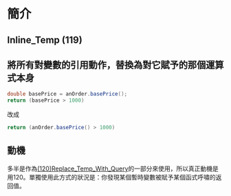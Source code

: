 # 簡介

## Inline_Temp (119)

## 將所有對變數的引用動作，替換為對它賦予的那個運算式本身

``` cs
double basePrice = anOrder.basePrice();
return (basePrice > 1000)
```

改成

``` cs
return (anOrder.basePrice() > 1000)
```

## 動機

多半是作為[(120)Replace_Temp_With_Query]((120)Replace_Temp_With_Query.md)的一部分來使用，所以真正動機是用120。單獨使用此方式的狀況是：你發現某個暫時變數被賦予某個函式呼嘯的返回值。
